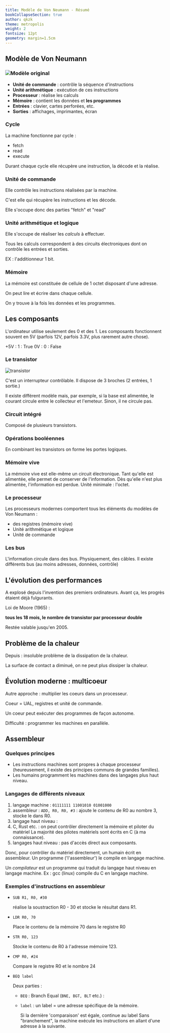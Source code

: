 ```yaml
---
title: Modèle de Von Neumann - Résumé
bookCollapseSection: true
author: qkzk
theme: metropolis
weight: 2
fontsize: 12pt
geometry: margin=1.5cm
---
```


## Modèle de Von Neumann


### ![Modèle original](img/modele-originel2.gif)

* **Unité de commande** : contrôle la séquence d'instructions
* **Unité arithmétique** : exécution de ces instructions
* **Processeur** : réalise les calculs
* **Mémoire** : contient les données et **les programmes**
* **Entrées** : clavier, cartes perforées, etc.
* **Sorties** : affichages, imprimantes, écran


### Cycle

La machine fonctionne par cycle :

* fetch
* read
* execute

Durant chaque cycle elle récupère une instruction, la décode et la réalise.

### Unité de commande


Elle contrôle les instructions réalisées par la machine.

C'est elle qui récupère les instructions et les décode.

Elle s'occupe donc des parties "fetch" et "read"


### Unité arithmétique et logique

Elle s'occupe de réaliser les _calculs_ à effectuer.

Tous les calculs correspondent à des circuits électroniques dont on contrôle
les entrées et sorties.

EX : l'additionneur 1 bit.

### Mémoire

La mémoire est constituée de cellule de 1 octet disposant d'une adresse.

On peut lire et écrire dans chaque cellule.

On y trouve à la fois les données et les programmes.

## Les composants

L'ordinateur utilise seulement des 0 et des 1. Les composants fonctionnent souvent
en 5V (parfois 12V, parfois 3.3V, plus rarement autre chose).

+5V : 1 : True
0V : 0 : False

### Le transistor

![transistor](img/transistor.png)

C'est un interrupteur contrôlable. Il dispose de 3 broches (2 entrées, 1 sortie.)

Il existe différent modèle mais, par exemple, si la base est alimentée, le courant
circule entre le collecteur et l'emeteur. Sinon, il ne circule pas.

### Circuit intégré

Composé de plusieurs transistors.

### Opérations booléennes

En combinant les transistors on forme les portes logiques.

### Mémoire vive

La mémoire vive est elle-même un circuit électronique. Tant qu'elle est alimentée,
elle permet de conserver de l'information. Dès qu'elle n'est plus alimentée, l'information
est perdue. Unité minimale : l'octet.

### Le processeur

Les processeurs modernes comportent tous les éléments du modèles de Von Neumann :

* des registres (mémoire vive)
* Unité arithmétique et logique
* Unité de commande

### Les bus

L'information circule dans des bus. Physiquement, des câbles.
Il existe différents bus (au moins adresses, données, contrôle)

## L'évolution des performances

A explosé depuis l'invention des premiers ordinateurs.
Avant ça, les progrès étaient déjà fulgurants.

Loi de Moore (1965) :

**tous les 18 mois, le nombre de transistor par processeur double**

Restée valable jusqu'en 2005.

## Problème de la chaleur

Depuis : insoluble problème de la dissipation de la chaleur.

La surface de contact a diminué, on ne peut plus dissiper la chaleur.

## Évolution moderne : multicoeur

Autre approche : multiplier les coeurs dans un processeur.

Coeur = UAL, registres et unité de commande.

Un coeur peut exécuter des programmes de façon autonome.

Difficulté : programmer les machines en parallèle.

## Assembleur

### Quelques principes

* Les instructions machines sont propres à chaque processeur (heureusement, il
    existe des principes communs de grandes familles).
* Les humains programment les machines dans des langages plus haut niveau.

### Langages de différents niveaux

1. langage machine : `01111111 11001010 01001000`
2. assembleur : `ADD, R0, R0, #3` : ajoute le contenu de R0 au nombre 3, stocke le dans R0.
3. langage haut niveau :
  1. C, Rust etc. : on peut contrôler directement la mémoire et piloter du matériel
    La majorité des pilotes matériels sont écrits en C (à ma connaissance).
  2. langages haut niveau : pas d'accès direct aux composants.


Donc, pour contrôler du matériel directement, un humain écrit en assembleur.
Un programme ('l'assembleur') le compile en langage machine.

Un _compilateur_ est un programme qui traduit du langage haut niveau en langage
machine. Ex : gcc (linux) compile du C en langage machine.

### Exemples d'instructions en assembleur

* `SUB R1, R0, #30`

  réalise la soustraction R0 - 30 et stocke le résultat dans R1.

* `LDR R0, 70`

  Place le contenu de la mémoire 70 dans le registre R0

* `STR R0, 123`

  Stocke le contenu de R0 à l'adresse mémoire 123.

* `CMP R0, #24`

  Compare le registre R0 et le nombre 24

* `BEQ label`

  Deux parties :

  * `BEQ` : Branch Equal (`BNE, BGT, BLT` etc.) :

  * `label` : un label = une adresse spécifique de la mémoire.

    Si la dernière 'comparaison' est égale, continue au label
    Sans "branchement", la machine exécute les instructions en allant d'une
    adresse à la suivante.
